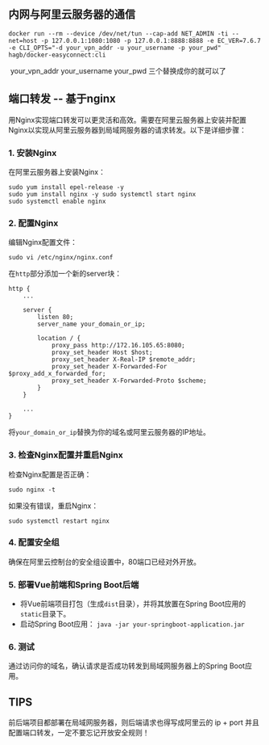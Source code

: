 
## 内网与阿里云服务器的通信

```
docker run --rm --device /dev/net/tun --cap-add NET_ADMIN -ti --net=host -p 127.0.0.1:1080:1080 -p 127.0.0.1:8888:8888 -e EC_VER=7.6.7 -e CLI_OPTS="-d your_vpn_addr -u your_username -p your_pwd" hagb/docker-easyconnect:cli
```

 your_vpn_addr your_username your_pwd 三个替换成你的就可以了


## 端口转发 -- 基于nginx

用Nginx实现端口转发可以更灵活和高效。需要在阿里云服务器上安装并配置Nginx以实现从阿里云服务器到局域网服务器的请求转发。以下是详细步骤：

### 1. 安装Nginx

在阿里云服务器上安装Nginx：

```
sudo yum install epel-release -y 
sudo yum install nginx -y sudo systemctl start nginx 
sudo systemctl enable nginx
```

### 2. 配置Nginx

编辑Nginx配置文件：

```
sudo vi /etc/nginx/nginx.conf
```

在`http`部分添加一个新的server块：
```
http {
    ...

    server {
        listen 80;
        server_name your_domain_or_ip;

        location / {
            proxy_pass http://172.16.105.65:8080;
            proxy_set_header Host $host;
            proxy_set_header X-Real-IP $remote_addr;
            proxy_set_header X-Forwarded-For $proxy_add_x_forwarded_for;
            proxy_set_header X-Forwarded-Proto $scheme;
        }
    }

    ...
}

```
将`your_domain_or_ip`替换为你的域名或阿里云服务器的IP地址。

### 3. 检查Nginx配置并重启Nginx

检查Nginx配置是否正确：

`sudo nginx -t`

如果没有错误，重启Nginx：

`sudo systemctl restart nginx`

### 4. 配置安全组

确保在阿里云控制台的安全组设置中，80端口已经对外开放。

### 5. 部署Vue前端和Spring Boot后端

- 将Vue前端项目打包（生成`dist`目录），并将其放置在Spring Boot应用的`static`目录下。
- 启动Spring Boot应用：
    `java -jar your-springboot-application.jar`
    

### 6. 测试

通过访问你的域名，确认请求是否成功转发到局域网服务器上的Spring Boot应用。

## TIPS

前后端项目都部署在局域网服务器，则后端请求也得写成阿里云的 ip + port 
并且配置端口转发，一定不要忘记开放安全规则！

